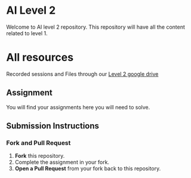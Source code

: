 # AI Level 2

Welcome to AI level 2 repository. This repository will have all the content related to level 1.

# All resources 
Recorded sessions and Files through our [Level 2 google drive](https://drive.google.com/drive/folders/14J0GrMG5s63WWF7rxjBR-8UKMomMTSIT?usp=sharing)
## Assignment 
You will find your assignments here you will need to solve.

## Submission Instructions

### Fork and Pull Request
1. **Fork** this repository.
2. Complete the assignment in your fork.
3. **Open a Pull Request** from your fork back to this repository.
